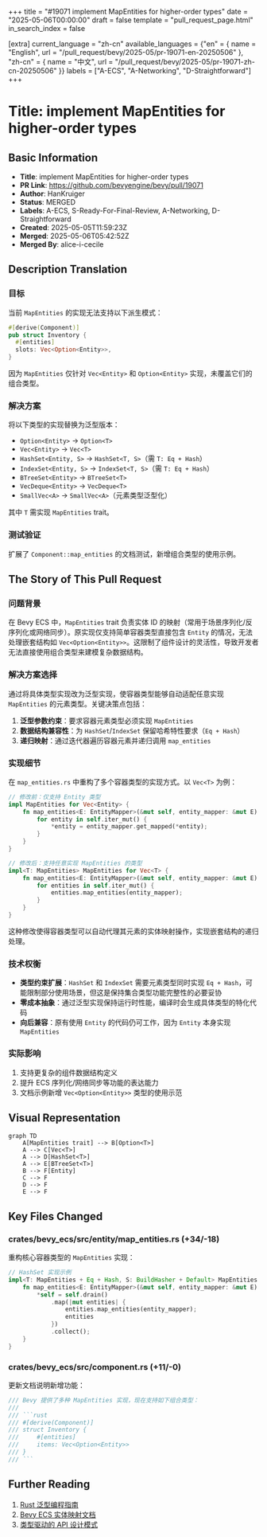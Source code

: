 +++
title = "#19071 implement MapEntities for higher-order types"
date = "2025-05-06T00:00:00"
draft = false
template = "pull_request_page.html"
in_search_index = false

[extra]
current_language = "zh-cn"
available_languages = {"en" = { name = "English", url = "/pull_request/bevy/2025-05/pr-19071-en-20250506" }, "zh-cn" = { name = "中文", url = "/pull_request/bevy/2025-05/pr-19071-zh-cn-20250506" }}
labels = ["A-ECS", "A-Networking", "D-Straightforward"]
+++

# Title: implement MapEntities for higher-order types

## Basic Information
- **Title**: implement MapEntities for higher-order types
- **PR Link**: https://github.com/bevyengine/bevy/pull/19071
- **Author**: HanKruiger
- **Status**: MERGED
- **Labels**: A-ECS, S-Ready-For-Final-Review, A-Networking, D-Straightforward
- **Created**: 2025-05-05T11:59:23Z
- **Merged**: 2025-05-06T05:42:52Z
- **Merged By**: alice-i-cecile

## Description Translation

### 目标
当前 `MapEntities` 的实现无法支持以下派生模式：
```rust
#[derive(Component)]
pub struct Inventory {
  #[entities]
  slots: Vec<Option<Entity>>,
}
```
因为 `MapEntities` 仅针对 `Vec<Entity>` 和 `Option<Entity>` 实现，未覆盖它们的组合类型。

### 解决方案
将以下类型的实现替换为泛型版本：
- `Option<Entity>` → `Option<T>`
- `Vec<Entity>` → `Vec<T>`
- `HashSet<Entity, S>` → `HashSet<T, S>`（需 `T: Eq + Hash`）
- `IndexSet<Entity, S>` → `IndexSet<T, S>`（需 `T: Eq + Hash`）
- `BTreeSet<Entity>` → `BTreeSet<T>`
- `VecDeque<Entity>` → `VecDeque<T>`
- `SmallVec<A>` → `SmallVec<A>`（元素类型泛型化）

其中 `T` 需实现 `MapEntities` trait。

### 测试验证
扩展了 `Component::map_entities` 的文档测试，新增组合类型的使用示例。

## The Story of This Pull Request

### 问题背景
在 Bevy ECS 中，`MapEntities` trait 负责实体 ID 的映射（常用于场景序列化/反序列化或网络同步）。原实现仅支持简单容器类型直接包含 `Entity` 的情况，无法处理嵌套结构如 `Vec<Option<Entity>>`。这限制了组件设计的灵活性，导致开发者无法直接使用组合类型来建模复杂数据结构。

### 解决方案选择
通过将具体类型实现改为泛型实现，使容器类型能够自动适配任意实现 `MapEntities` 的元素类型。关键决策点包括：
1. **泛型参数约束**：要求容器元素类型必须实现 `MapEntities`
2. **数据结构兼容性**：为 `HashSet`/`IndexSet` 保留哈希特性要求（`Eq + Hash`）
3. **递归映射**：通过迭代器遍历容器元素并递归调用 `map_entities`

### 实现细节
在 `map_entities.rs` 中重构了多个容器类型的实现方式。以 `Vec<T>` 为例：
```rust
// 修改前：仅支持 Entity 类型
impl MapEntities for Vec<Entity> {
    fn map_entities<E: EntityMapper>(&mut self, entity_mapper: &mut E) {
        for entity in self.iter_mut() {
            *entity = entity_mapper.get_mapped(*entity);
        }
    }
}

// 修改后：支持任意实现 MapEntities 的类型
impl<T: MapEntities> MapEntities for Vec<T> {
    fn map_entities<E: EntityMapper>(&mut self, entity_mapper: &mut E) {
        for entities in self.iter_mut() {
            entities.map_entities(entity_mapper);
        }
    }
}
```
这种修改使得容器类型可以自动代理其元素的实体映射操作，实现嵌套结构的递归处理。

### 技术权衡
- **类型约束扩展**：`HashSet` 和 `IndexSet` 需要元素类型同时实现 `Eq + Hash`，可能限制部分使用场景，但这是保持集合类型功能完整性的必要妥协
- **零成本抽象**：通过泛型实现保持运行时性能，编译时会生成具体类型的特化代码
- **向后兼容**：原有使用 `Entity` 的代码仍可工作，因为 `Entity` 本身实现 `MapEntities`

### 实际影响
1. 支持更复杂的组件数据结构定义
2. 提升 ECS 序列化/网络同步等功能的表达能力
3. 文档示例新增 `Vec<Option<Entity>>` 类型的使用示范

## Visual Representation

```mermaid
graph TD
    A[MapEntities trait] --> B[Option<T>]
    A --> C[Vec<T>]
    A --> D[HashSet<T>]
    A --> E[BTreeSet<T>]
    B --> F[Entity]
    C --> F
    D --> F
    E --> F
```

## Key Files Changed

### crates/bevy_ecs/src/entity/map_entities.rs (+34/-18)
重构核心容器类型的 `MapEntities` 实现：
```rust
// HashSet 实现示例
impl<T: MapEntities + Eq + Hash, S: BuildHasher + Default> MapEntities for HashSet<T, S> {
    fn map_entities<E: EntityMapper>(&mut self, entity_mapper: &mut E) {
        *self = self.drain()
            .map(|mut entities| {
                entities.map_entities(entity_mapper);
                entities
            })
            .collect();
    }
}
```

### crates/bevy_ecs/src/component.rs (+11/-0)
更新文档说明新增功能：
```rust
/// Bevy 提供了多种 MapEntities 实现，现在支持如下组合类型：
/// 
/// ```rust
/// #[derive(Component)]
/// struct Inventory {
///     #[entities]
///     items: Vec<Option<Entity>>
/// }
/// ```
```

## Further Reading
1. [Rust 泛型编程指南](https://doc.rust-lang.org/book/ch10-00-generics.html)
2. [Bevy ECS 实体映射文档](https://bevyengine.org/learn/entity-mapping/)
3. [类型驱动的 API 设计模式](https://rust-lang.github.io/api-guidelines/type-safety.html)